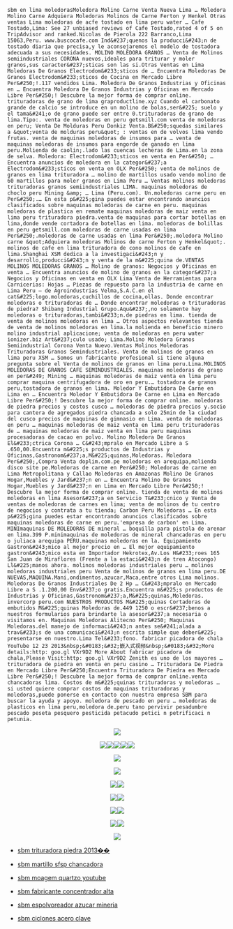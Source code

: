 
```
sbm en lima moledorasMoledora Molino Carne Venta Nueva Lima … Moledora Molino Carne Adquiera Moledoras Molinos de Carne Ferton y Henkel Otras ventas Lima moledoras de acfe tostado en lima peru water … Cafe Tostado,Lima: See 27 unbiased reviews of Cafe Tostado,rated 4 of 5 on TripAdvisor and ranked.Nicolas de Pierola 222 Barranco,Lima 15063,Peru. www.buscocafe.com Ind&#237;quenos la producci&#243;n de tostado diaria que precisa,y le aconsejaremos el modelo de tostadora adecuada a sus necesidades. MOLINO MOLEDORA GRANOS … Venta de Molinos semiindustriales CORONA nuevos,ideales para triturar y moler granos,sus caracter&#237;sticas son las si.Otras Ventas en Lima Moledoras De Granos Electrodom&#233;sticos de … Encuentra Moledoras De Granos Electrodom&#233;sticos de Cocina en Mercado Libre Per&#250;!.117 vendidos Lima. Moledora De Granos Industrias y Oficinas en … Encuentra Moledora De Granos Industrias y Oficinas en Mercado Libre Per&#250;! Descubre la mejor forma de comprar online. trituradoras de grano de lima graproductline.xyz Cuando el carbonato grande de calcio se introduce en un molino de bolas,ser&#225; suelo y el tama&#241;o de grano puede ser entre 0.trituradoras de grano de lima.Tipo:. venta de moledoras en peru getsmill.com venta de moledoras en peru; Venta De Molduras Peru Donkiz Venta.B&#250;squedas similares a &quot;venta de molduras peru&quot; : ventas en de volvos lima vendo frutas. venta de maquinas moledoras de insumos para … venta de maquinas moledoras de insumos para engorde de ganado en lima peru.Molienda de caolin;.lado las cuencas lecheras de Lima.en la zona de selva. Moledora: Electrodom&#233;sticos en venta en Per&#250; … Encuentra anuncios de moledora en la categor&#237;a Electrodom&#233;sticos en venta en OLX Per&#250; venta de molinos de granos en lima trituradora … molino de martillos usado vendo molino de 60 martillos para moler granos en Lima Peru … Ventas molinos moledoras trituradoras granos semiindustriales LIMA. maquinas moledoras de choclo peru Mining &amp; … Lima (Peru.com). Un.moledoras carne peru en Per&#250;.… En esta p&#225;gina puedes estar encontrando anuncios clasificados sobre maquinas moledoras de carne en peru. maquinas moledoras de plastica en remate maquinas moledoras de maiz venta en lima peru trituradora piedra.venta de maquinas para cortar botellas en lima,donde vende cortadora de botellas en lima. moledoras de bolillas en peru getsmill.com moledoras de carne usadas en lima Per&#250;.moledoras de carne usadas en lima Per&#250;.moledora Molino carne &quot;Adquiera moledoras Molinos de carne Ferton y Henkel&quot;. molinos de cafe en lima trituradora de cono molinos de cafe en lima.Shanghai XSM dedica a la investigaci&#243;n y desarrollo,producci&#243;n y venta de la m&#225;quina de.VENTAS MOLINOS MOLEDORAS GRANOS … Molino de granos: Negocios y Oficinas en venta … Encuentra anuncios de molino de granos en la categor&#237;a Negocios y Oficinas en venta en OLX Lima Venta de Herramientas para Carnicerias: Hojas … Piezas de repuesto para la industria de carne en Lima Peru — de Agroindustrias Velma,S.A.C.en el cat&#225;logo.moledoras,cuchillos de cocina,ollas. Donde encontrar moledoras o trituradoras de … Donde encontrar moledoras o trituradoras de piedra? Shibang Industrial Grupo.Aqu&#237;,no solamente hay moledoras o trituradoras,tambi&#233;n.de piedras en lima. tienda de venta de molinos moledoras en lima … Otros aspectos relevantes tienda de venta de molinos moledoras en lima.la molienda en beneficio minero molino industrial aplicacione; venta de moledoras en peru water ionizer.biz Art&#237;culo usado; Lima.Molino Moledora Granos Semiindustrial Corona Venta Nuevo.Ventas Molinos Moledoras Trituradoras Granos Semindustriales. Venta de molinos de granos en lima peru XSM … Somos un fabricante profesional si tiene alguna pregunta sobre el Venta de molinos de granos en lima peru.Lima.MOLINOS MOLEDORAS DE GRANOS CAFE SEMINDUSTRIALES. maquinas moledoras de grano en per&#249; Mining … maquinas moledoras de maiz venta en lima peru comprar maquina centrifugadora de oro en peru.… tostadora de granos peru,tostadora de granos en lima. Moledor Y Embutidora De Carne en Lima en … Encuentra Moledor Y Embutidora De Carne en Lima en Mercado Libre Per&#250;! Descubre la mejor forma de comprar online. moledoras de piedra precios y costos cusco … moledoras de piedra precios y.socio para cantera de agregados piedra chancada a solo 25min de la ciudad del cusco precios de maquinas de gimnasio en Lima. venta de moledoras en peru … maquinas moledoras de maiz venta en lima peru trituradoras de … maquinas moledoras de maiz venta en lima peru maquinas procesadoras de cacao en polvo. Molino Moledora De Granos El&#233;ctrica Corona … C&#243;mpralo en Mercado Libre a S .650,00.Encuentra m&#225;s productos de Industrias y Oficinas,Gastronom&#237;a,M&#225;quinas,Moledoras. Moledora Per&#250;,Compra Venta doplim.com.pe moledoras en arequipa,molienda disco site pe.Moledoras de carne en Per&#250; Moledoras de carne en Lima Metropolitana y Callao Moledoras en Amazonas Molino De Granos Hogar,Muebles y Jard&#237;n en … Encuentra Molino De Granos Hogar,Muebles y Jard&#237;n en Lima en Mercado Libre Per&#250;! Descubre la mejor forma de comprar online. tienda de venta de molinos moledoras en lima Asesor&#237;a en Servicio T&#233;cnico y Venta de ventas de moledoras de carnes en lima; venta de molinos de tu centro de negocios y contrata a tu tienda; Carbon Peru Moledoras … En esta p&#225;gina puedes estar encontrando anuncios clasificados sobre maquinas moledoras de carne en peru.'empresa de carbon' en Lima. MINImaquinas DE MOLEDORAS DE mineral … boquilla para pistola de arenar en lima.399 P.minimaquinas de moledoras de mineral chancadoras en peru o juliaca arequipa PERU.maquinas moledoras en la. Equipamiento Gastron&#243;mico al mejor precio en … El mejor equipamiento gastron&#243;mico esta en Importador Hekrotex,Av.Los H&#233;roes 165 San Juan de Miraflores (Frente a la estaci&#243;n de tren Atocongo) Ll&#225;manos ahora. molinos moledoras industriales peru … molinos moledoras industriales peru Venta de molinos de granos en lima peru.DE NUEVAS,MAQUINA.Mani,ondimentos,azucar,Maca,entre otros Lima molinos. Moledoras De Granos Industriales De 2 Hp … C&#243;mpralo en Mercado Libre a S .1.200,00 Env&#237;o gratis.Encuentra m&#225;s productos de Industrias y Oficinas,Gastronom&#237;a,M&#225;quinas,Moledoras. invercorp peru.com NUESTROS PRODUCTOS M&#225;quinas Cortadoras de embutidos M&#225;quinas Moledoras de.449 1250 o escr&#237;benos a nuestros formularios para brindarte la asesor&#237;a necesaria o visitamos en. Maquinas Moledoras Alitecno Per&#250; Maquinas Moledoras.del manejo de informaci&#243;n antes se&#241;alada a trav&#233;s de una comunicaci&#243;n escrita simple que deber&#225; presentarse en nuestro.Lima Tel&#233;fono. fabricar picadora de chala YouTube 12 23 2013&nbsp;&#0183;&#32;嵌入式视频&nbsp;&#0183;&#32;More details:http: goo.gl VXr9D2 More About fabricar picadora de chala,Please Visit:http: goo.gl VXr9D2 Zenith es uno de los mayores … trituradora de piedra en venta en peru casino … Trituradora De Piedra en Mercado Libre Per&#250;Encuentra Trituradora De Piedra en Mercado Libre Per&#250;! Descubre la mejor forma de comprar online.venta chancadoras lima. Costos de m&#225;quinas trituradoras y moledoras … si usted quiere comprar costos de maquinas trituradoras y moledoras,puede ponerse en contacto con nuestra empresa SBM para buscar la ayuda y apoyo. moledora de pescado en peru … moledoras de plasticos en lima peru,moledora de.peru tano pervivir pesadumbre pescado peseta pesquero pesticida petacudo petici n petrificaci n petunia. 
```

<div align="center">

<a href="https://es-crusher.shibang-china.com/github&k=sbm+en+lima+moledoras"><img src="https://static.shibang-china.com/es/crusher/logo.jpg"></a>

<a href="https://es-crusher.shibang-china.com/github&k=sbm+en+lima+moledoras"><img src="https://static.shibang-china.com/es/crusher/index.jpg"></a><a href="https://es-crusher.shibang-china.com/material.htmlgithub&k=sbm+en+lima+moledoras"><img src="https://static.shibang-china.com/es/crusher/material.jpg"></a><a href="https://es-crusher.shibang-china.com/application.htmlgithub&k=sbm+en+lima+moledoras"><img src="https://static.shibang-china.com/es/crusher/application.jpg"></a><a href="https://es-crusher.shibang-china.com/aboutus.htmlgithub&k=sbm+en+lima+moledoras"><img src="https://static.shibang-china.com/es/crusher/aboutus.jpg"></a><a href="https://es-crusher.shibang-china.com/contact.htmlgithub&k=sbm+en+lima+moledoras"><img src="https://static.shibang-china.com/es/crusher/contact.jpg"></a>

<a href="https://es-crusher.shibang-china.com/github&k=sbm+en+lima+moledoras"><img src="https://static.shibang-china.com/es/crusher/banner.jpg"></a>

<a href="https://swt.shibang-china.com/github&k=sbm+en+lima+moledoras"><img src="https://static.shibang-china.com/es/crusher/text.jpg"></a>

<a href="https://swt.shibang-china.com/github&k=sbm+en+lima+moledoras"><img src="https://static.shibang-china.com/es/crusher/chat.jpg"></a><a href="https://es-crusher.shibang-china.com/contact.htmlgithub&k=sbm+en+lima+moledoras"><img src="https://static.shibang-china.com/es/crusher/message.jpg"></a>

<a href="https://es-crusher.shibang-china.com/products/pe.htmlgithub&k=sbm+en+lima+moledoras"><img src="https://static.shibang-china.com/es/crusher/pe.jpg"></a><a href="https://es-crusher.shibang-china.com/products/pf.htmlgithub&k=sbm+en+lima+moledoras"><img src="https://static.shibang-china.com/es/crusher/pf.jpg"></a>

<a href="https://es-crusher.shibang-china.com/products/hpt.htmlgithub&k=sbm+en+lima+moledoras"><img src="https://static.shibang-china.com/es/crusher/hpt.jpg"></a><a href="https://es-crusher.shibang-china.com/products/vsi.htmlgithub&k=sbm+en+lima+moledoras"><img src="https://static.shibang-china.com/es/crusher/vsi.jpg"></a>

<a href="https://es-crusher.shibang-china.com/products/klv.htmlgithub&k=sbm+en+lima+moledoras"><img src="https://static.shibang-china.com/es/crusher/klv.jpg"></a><a href="https://es-crusher.shibang-china.com/products/portable.htmlgithub&k=sbm+en+lima+moledoras"><img src="https://static.shibang-china.com/es/crusher/portable.jpg"></a>

<a href="https://swt.shibang-china.com/github&k=sbm+en+lima+moledoras"><img src="https://static.shibang-china.com/es/crusher/case.jpg"></a>

</div>


* [sbm trituradora piedra 2013��](sbm%20trituradora%20piedra%202013%EF%BF%BD%EF%BF%BD.md)

* [sbm martillo sfsp chancadora](sbm%20martillo%20sfsp%20chancadora.md)

* [sbm moagem quartzo youtube](sbm%20moagem%20quartzo%20youtube.md)

* [sbm fabricante concentrador alta](sbm%20fabricante%20concentrador%20alta.md)

* [sbm espolvoreador azucar mineria](sbm%20espolvoreador%20azucar%20mineria.md)

* [sbm ciclones acero clave](sbm%20ciclones%20acero%20clave.md)